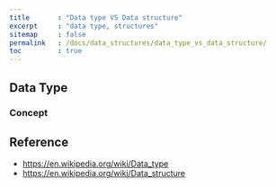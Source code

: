 ```yaml
---
title       : "Data type VS Data structure"
excerpt     : "data type, structures"
sitemap     : false
permalink   : /docs/data_structures/data_type_vs_data_structure/
toc         : true
---
```



## Data Type


### Concept


## Reference

* https://en.wikipedia.org/wiki/Data_type
* https://en.wikipedia.org/wiki/Data_structure